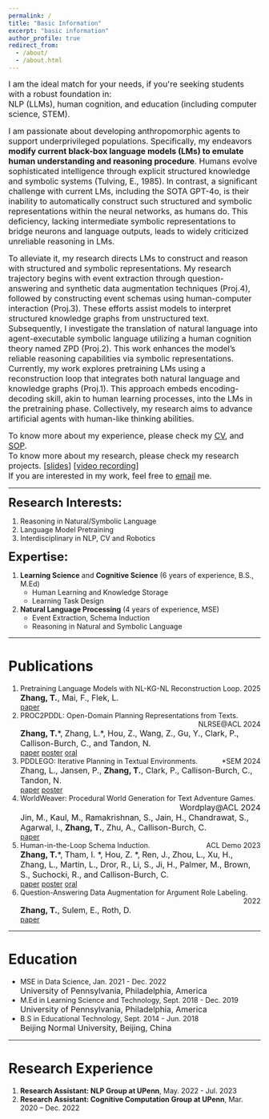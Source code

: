 ```yaml
---
permalink: /
title: "Basic Information"
excerpt: "basic information"
author_profile: true
redirect_from: 
  - /about/
  - /about.html
---
```


<!-- <p><font size=2>Last Updated: 05/12/2024</font></p> -->
<!-- <font size=5>Basic Information</font> -->
<!-- I am in search of a Ph.D. position in 2024, preferably in America.<br> -->
<p><font size=3>
I am the ideal match for your needs, if you're seeking students with a robust foundation in:<br>
NLP (LLMs), human cognition, and education (including computer science, STEM).</font></p>
<!-- I am <b>fascinated by reasoning</b> and dedicate to <b>causality described in pre- and post-conditions</b> (referring to the PROC2PDDL paper). If you are interested in this, feel free to email me.&#128515; -->

<p><font size=3>I am passionate about developing anthropomorphic agents to support underprivileged populations. Specifically, my endeavors <b>modify current black-box language models (LMs) to emulate human understanding and reasoning procedure</b>. Humans evolve sophisticated intelligence through explicit structured knowledge and symbolic systems (Tulving, E., 1985). In contrast, a significant challenge with current LMs, including the SOTA GPT-4o, is their inability to automatically construct such structured and symbolic representations within the neural networks, as humans do. This deficiency, lacking intermediate symbolic representations to bridge neurons and language outputs, leads to widely criticized unreliable reasoning in LMs.</font></p>

<p><font size=3>To alleviate it, my research directs LMs to construct and reason with structured and symbolic representations. My research trajectory begins with event extraction through question-answering and synthetic data augmentation techniques (Proj.4), followed by constructing event schemas using human-computer interaction (Proj.3). These efforts assist models to interpret structured knowledge graphs from unstructured text. Subsequently, I investigate the translation of natural language into agent-executable symbolic language utilizing a human cognition theory named ZPD (Proj.2). This work enhances the model’s reliable reasoning capabilities via symbolic representations. Currently, my work explores pretraining LMs using a reconstruction loop that integrates both natural language and knowledge graphs (Proj.1). This approach embeds encoding-decoding skill, akin to human learning processes, into the LMs in the pretraining phase. Collectively, my research aims to advance artificial agents with human-like thinking abilities.</font></p>
<!-- <a href="https://tianyi0608.github.io/tianyizhang/files/proc2pddl.pdf"> -->

<!-- <p><font size=3>I am currently working on a project for Itinerary Planning, utilizing LM-assisted Symbolic Reasoning. This innovative approach -- acquiring and applying symbolic knowledge, is capable of solving complex planning tasks accurately and faithfully. For a clearer view, please refer to the <a href="https://tianyi0608.github.io/tianyizhang/files/itinerary_planning.png">system flowchart</a>.</font></p> -->

<p><font size=3>To know more about my experience, please check my <a href="https://tianyi0608.github.io/tianyizhang/files/CV_NLP_TianyiZhang_241126.pdf">CV</a>, and <a href="https://tianyi0608.github.io/tianyizhang/files/SOP-Tianyi Zhang-2025.pdf">SOP</a>.<br>
To know more about my research, please check my research projects. [<a href="https://tianyi0608.github.io/tianyizhang/files/research_projects.pdf">slides</a>] [<a href="https://youtu.be/e0t4urFML2A">video recording</a>]<br>
<!-- <button onclick="window.location.href='https://youtu.be/e0t4urFML2A';">video recording</button> -->
If you are interested in my work, feel free to <a href="mailto: zty@seas.upenn.edu">email</a> me.</font></p>

------

<!-- **<font size=5>Highest Education:</font>**
&emsp;MSE in Data Science at University of Pennsylvania;  GPA: 3.97 -->

**<font size=5>Research Interests:</font>**
1. Reasoning in Natural/Symbolic Language
2. Language Model Pretraining
3. Interdisciplinary in NLP, CV and Robotics

**<font size=5>Expertise:</font>**
1. **Learning Science** and **Cognitive Science** (6 years of experience, B.S., M.Ed)
    - Human Learning and Knowledge Storage
    - Learning Task Design
2. **Natural Language Processing** (4 years of experience, MSE)
    - Event Extraction, Schema Induction
    - Reasoning in Natural and Symbolic Language<br>
      <!-- <font size=3>e.g. Schema Generation, Event and Entity Pre- and Post-condition Generation</font> -->

------

# Publications

<!-- <div style="display: flex; justify-content: space-between;">
  <span>Content from the left</span>
  <span>2024</span>
</div> -->

<ol>
  <li>
    <span style="float: left;">Pretraining Language Models with NL-KG-NL Reconstruction Loop.</span>
    <span style="float: right;">2025</span>
    <br style="clear: both;" />
    <span style="float: left; font-size: 16px;"><b>Zhang, T.</b>, Mai, F., Flek, L.</span>
    <br style="clear: both;" />
    <span style="float: left;"><a href="">paper</a></span>  <!-- <a href="">poster</a>  <a href="">oral</a> -->
    <br style="clear: both;" />
  </li>

  <li>
    <span style="float: left;">PROC2PDDL: Open-Domain Planning Representations from Texts.</span>
    <span style="float: right;">NLRSE@ACL 2024</span>
    <br style="clear: both;" />
    <span style="float: left; font-size: 16px;"><b>Zhang, T.</b>*, Zhang, L.*, Hou, Z., Wang, Z., Gu, Y., Clark, P., Callison-Burch, C., and Tandon, N.</span>
    <br style="clear: both;" />
    <span style="float: left;"><a href="https://aclanthology.org/2024.nlrse-1.2.pdf">paper</a>    <a href="https://tianyi0608.github.io/tianyizhang/files/proc2pddl-poster.pdf">poster</a>    <a href="https://underline.io/lecture/104074-proc2pddl-open-domain-planning-representations-from-texts">oral</a></span>
    <br style="clear: both;" />
  </li>

  <li>
    <span style="float: left;">PDDLEGO: Iterative Planning in Textual Environments.</span>
    <span style="float: right;">*SEM 2024</span>
    <br style="clear: both;" />
    <span style="float: left;  font-size: 16px;">Zhang, L., Jansen, P., <b>Zhang, T.</b>, Clark, P., Callison-Burch, C., Tandon, N.</span>
    <br style="clear: both;" />
    <span style="float: left;"><a href="https://aclanthology.org/2024.starsem-1.17v2.pdf">paper</a>    <a href="">poster</a></span>
    <br style="clear: both;" />
  </li>

  <li>
    <span style="float: left;">WorldWeaver: Procedural World Generation for Text Adventure Games.</span>
    <span style="float: right; font-size: 16px;">Wordplay@ACL 2024</span>
    <br style="clear: both;" />
    <span style="float: left; font-size: 16px;">Jin, M., Kaul, M., Ramakrishnan, S., Jain, H., Chandrawat, S., Agarwal, I., <b>Zhang, T.</b>, Zhu, A., Callison-Burch, C.</span>
    <br style="clear: both;" />
    <span style="float: left;"><a href="https://www.cis.upenn.edu/~ccb/publications/worldweaver.pdf">paper</a></span>
    <br style="clear: both;" />
  </li>

  <li>
    <span style="float: left;">Human-in-the-Loop Schema Induction.</span>
    <span style="float: right;">ACL Demo 2023</span>
    <br style="clear: both;" />
    <span style="float: left; font-size: 16px;"><b>Zhang, T.</b>*, Tham, I. *, Hou, Z. *, Ren, J., Zhou, L., Xu, H., Zhang, L., Martin, L., Dror, R., Li, S., Ji, H., Palmer, M., Brown, S., Suchocki, R., and Callison-Burch, C.</span>
    <br style="clear: both;" />
    <span style="float: left;"><a href="https://aclanthology.org/2023.acl-demo.1.pdf">paper</a>    <a href="https://tianyi0608.github.io/tianyizhang/files/schema-induction-poster.pdf">poster</a>    <a href="">oral</a></span>
    <br style="clear: both;" />
  </li>

  <li>
    <span style="float: left;">Question-Answering Data Augmentation for Argument Role Labeling.</span>
    <span style="float: right;">2022</span>
    <br style="clear: both;" />
    <span style="float: left; font-size: 16px;"><b>Zhang, T.</b>, Sulem, E., Roth, D.</span>
    <br style="clear: both;" />
    <span style="float: left;"><a href="https://tianyi0608.github.io/tianyizhang/files/AE-QG.pdf">paper</a></span>
    <br style="clear: both;" />
  </li>
</ol>

------

# Education
  - MSE in Data Science,   Jan. 2021 - Dec. 2022<br>
    <font size=3>University of Pennsylvania, Philadelphia, America</font>
  - M.Ed in Learning Science and Technology,   Sept. 2018 - Dec. 2019<br>
    <font size=3>University of Pennsylvania, Philadelphia, America</font>
  - B.S in Educational Technology,   Sept. 2014 - Jun. 2018<br>
    <font size=3>Beijing Normal University, Beijing, China</font>

------

# Research Experience
1. **Research Assistant: NLP Group at UPenn**, May. 2022 - Jul. 2023
2. **Research Assistant: Cognitive Computation Group at UPenn**, Mar. 2020 – Dec. 2022

<!--    - Event **schema generation** using GPT-3
      <blockquote style="font-style:normal;"><font size=3>
        <ul>
        <li><strong>Design the scaffold prompts</strong> (cause, plan, procedure, effect, etc.) for GPT-3 to generate inclusive events</li>
        <li>Apply SRL and constituency parsing to summarize and <strong>extract structured events</strong></li>
        <li>Build schema graphs by adding temporal relations to the events</li>
        <li><strong>Ground the graph nodes</strong> into the ontology through the semantic inference or the semantic similarity</li>
        <li>Outcome: "Human-in-the-Loop Schema Induction" paper</li>
        </ul>
      </font></blockquote>
    - Natural language to **symbolic language** translation for **reasoning**
      <blockquote style="font-style:normal;"><font size=3>
        <ul>
        <li>Focus on open-domain natural language (wikiHow) to symbolic language (PDDL) generation with GPT-4</li>
        <li><strong>Decompose the task</strong> into three stages: extraction, inference, and translation</li>
        <li>Identify strong <strong>text extraction and entity states inference</strong> abilities with increasingly complex wikiHow text (~5000 words)</li>
        <li>Acknowledge a weak <strong>translation capability</strong> to predefined symbolic pattern</li>
        <li>Improve the performance using <strong>CoT</strong> and <strong>instructions</strong> on translation.</li>
        <li>Outcome:"PROC2PDDL" paper</li>
        </ul>
      </font></blockquote>

2. **Research Assistant: Cognitive Computation Group at UPenn**, Mar. 2020 – Dec. 2022   

    - Event **trigger identification** and **classification** using **sequence tagging**
      <blockquote style="font-style:normal;"><font size=3>
        <ul>
        <li>Build 1-of-N (72) joint model and <strong>BIO identification + event type classification</strong> pipeline model</li>
        <li><strong>Transfer learning</strong> with target language auxiliary dataset, e.g. OntoNotes Arabic</li>
        </ul>
      </font></blockquote>
    - Event **argument identification** and **classification** using **QA**
        <blockquote style="font-style:normal;"><font size=3>
        <ul>
        <li><strong>Design fixed questions</strong> for each argument role and convert argument role labeling task to question answering task</li>
        <li>Build has-and-no-answer joint model and <strong>has/no answer classification + has answer identification</strong> pipeline model</li>
        <li>Transfer learning with auxiliary QA dataset, e.g. SQuAD, QAMR</li>
        </ul>
      </font></blockquote>
    - Event **data augmentation** using **answer extraction (AE)** and **question generation (QG)**
        <blockquote style="font-style:normal;"><font size=3>
        <ul>
        <li>Train <strong>AE-QG T5 model</strong> to extract QA pairs from unlabeled event text</li>
        <li>Train <strong>AEwSRL-QG Bert-T5 model</strong> to extract QA pairs from unlabeled event text</li>
        <li><strong>Evaluate on joint-QA and pipeline-QA model</strong> and prove effectiveness of the above data augmentation approach</li>
        <li>Outcome: "Argument Role Labelling Question-Answer Pair Data Augmentation" paper</li>
        </ul>
      </font></blockquote> -->


